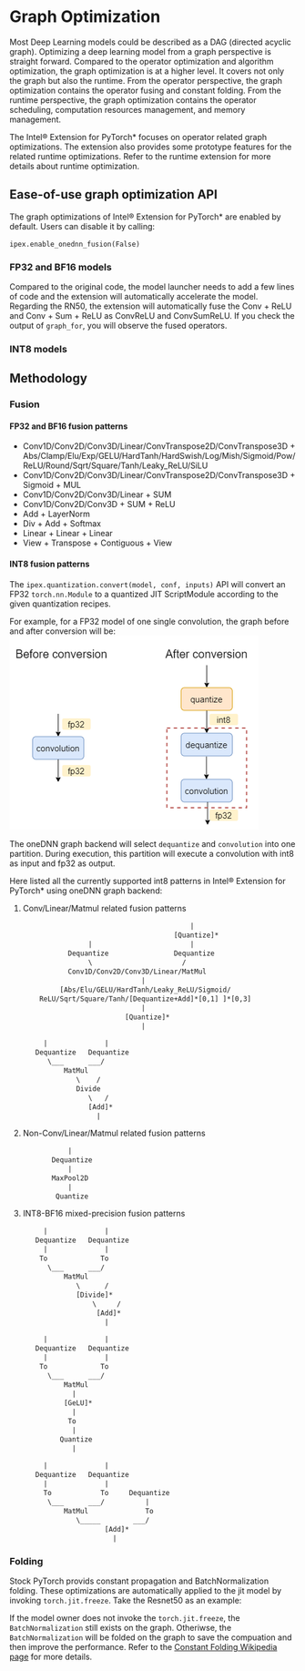 Graph Optimization
==================

Most Deep Learning models could be described as a DAG (directed acyclic graph). Optimizing a deep learning model from a graph perspective is straight forward. Compared to the operator optimization and algorithm optimization, the graph optimization is at a higher level. It covers not only the graph but also the runtime. From the operator perspective, the graph optimization contains the operator fusing and constant folding. From the runtime perspective, the graph optimization contains the operator scheduling, computation resources management, and memory management.

The Intel® Extension for PyTorch\* focuses on operator related graph optimizations. The extension also provides some prototype features for the related runtime optimizations. Refer to the runtime extension for more details about runtime optimization.

## Ease-of-use graph optimization API
The graph optimizations of Intel® Extension for PyTorch\* are enabled by default. Users can disable it by calling:
```
ipex.enable_onednn_fusion(False)
```

### FP32 and BF16 models

[//]: # (marker_feature_graph_optimization_fp32_bf16)
[//]: # (marker_feature_graph_optimization_fp32_bf16)

Compared to the original code, the model launcher needs to add a few lines of code and the extension will automatically accelerate the model. Regarding the RN50, the extension will automatically fuse the Conv + ReLU and Conv + Sum + ReLU as ConvReLU and ConvSumReLU. If you check the output of `graph_for`, you will observe the fused operators.

### INT8 models

[//]: # (marker_feature_graph_optimization_int8)
[//]: # (marker_feature_graph_optimization_int8)

## Methodology
### Fusion
#### FP32 and BF16 fusion patterns
- Conv1D/Conv2D/Conv3D/Linear/ConvTranspose2D/ConvTranspose3D + Abs/Clamp/Elu/Exp/GELU/HardTanh/HardSwish/Log/Mish/Sigmoid/Pow/ReLU/Round/Sqrt/Square/Tanh/Leaky_ReLU/SiLU
- Conv1D/Conv2D/Conv3D/Linear/ConvTranspose2D/ConvTranspose3D + Sigmoid + MUL
- Conv1D/Conv2D/Conv3D/Linear + SUM
- Conv1D/Conv2D/Conv3D + SUM + ReLU
- Add + LayerNorm
- Div + Add + Softmax
- Linear + Linear + Linear
- View + Transpose + Contiguous + View

#### INT8 fusion patterns
The `ipex.quantization.convert(model, conf, inputs)` API will convert an FP32 `torch.nn.Module` to a quantized JIT ScriptModule according to the given quantization recipes.

For example, for a FP32 model of one single convolution, the graph before and after conversion will be:
![image](../../../images/graph_optimization/int8_pattern.png)

The oneDNN graph backend will select `dequantize` and `convolution` into one partition. During execution, this partition will execute a convolution with int8 as input and fp32 as output.

Here listed all the currently supported int8 patterns in Intel® Extension for PyTorch\* using oneDNN graph backend:

1. Conv/Linear/Matmul related fusion patterns
   ```
                                            |
                                        [Quantize]*
                   |                        |
              Dequantize                Dequantize
                   \                      /
              Conv1D/Conv2D/Conv3D/Linear/MatMul
                                |
            [Abs/Elu/GELU/HardTanh/Leaky_ReLU/Sigmoid/
       ReLU/Sqrt/Square/Tanh/[Dequantize+Add]*[0,1] ]*[0,3]
                                |
                            [Quantize]*
                                |
   ```

   ```
        |              |
      Dequantize   Dequantize
         \___      ___/
             MatMul
                \    /
                Divide
                   \   /
                   [Add]*
                     |
   ```

2. Non-Conv/Linear/Matmul related fusion patterns
   ```
              |
          Dequantize
              |
          MaxPool2D
              |
           Quantize
   ```
3. INT8-BF16 mixed-precision fusion patterns
   ```
        |              |
      Dequantize   Dequantize
        |              |
       To             To
         \___      ___/
             MatMul
                \      /
                [Divide]*
                    \     /
                     [Add]*
                       |
   ```

   ```
        |              |
      Dequantize   Dequantize
        |              |
       To             To
         \___      ___/
             MatMul
               |
             [GeLU]*
               |
              To
               |
            Quantize
               |
   ```

   ```
        |              |
      Dequantize   Dequantize
        |              |
        To            To     Dequantize
         \___      ___/          |
             MatMul              To
                \_____        ___/
                       [Add]*
                         |
   ```


### Folding
Stock PyTorch provids constant propagation and BatchNormalization folding. These optimizations are automatically applied to the jit model by invoking `torch.jit.freeze`. Take the Resnet50 as an example:

[//]: # (marker_feature_graph_optimization_folding)
[//]: # (marker_feature_graph_optimization_folding)

If the model owner does not invoke the `torch.jit.freeze`, the `BatchNormalization` still exists on the graph. Otheriwse, the `BatchNormalization` will be folded on the graph to save the compuation and then improve the performance. Refer to the [Constant Folding Wikipedia page](https://en.wikipedia.org/wiki/Constant_folding) for more details.
